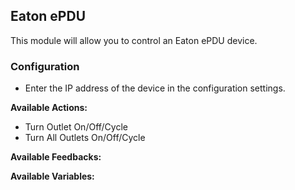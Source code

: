 ## Eaton ePDU

This module will allow you to control an Eaton ePDU device.

### Configuration

- Enter the IP address of the device in the configuration settings.

**Available Actions:**

- Turn Outlet On/Off/Cycle
- Turn All Outlets On/Off/Cycle

**Available Feedbacks:**

**Available Variables:**
